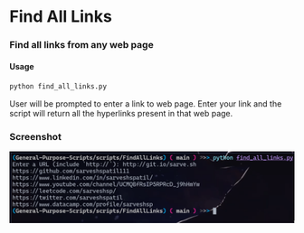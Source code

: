 # Find All Links

### Find all links from any web page

#### Usage
```bash
python find_all_links.py
```
User will be prompted to enter a link to web page.
Enter your link and the script will return all the hyperlinks present in that web page.

### Screenshot
![img](images/find_all_links.png)
